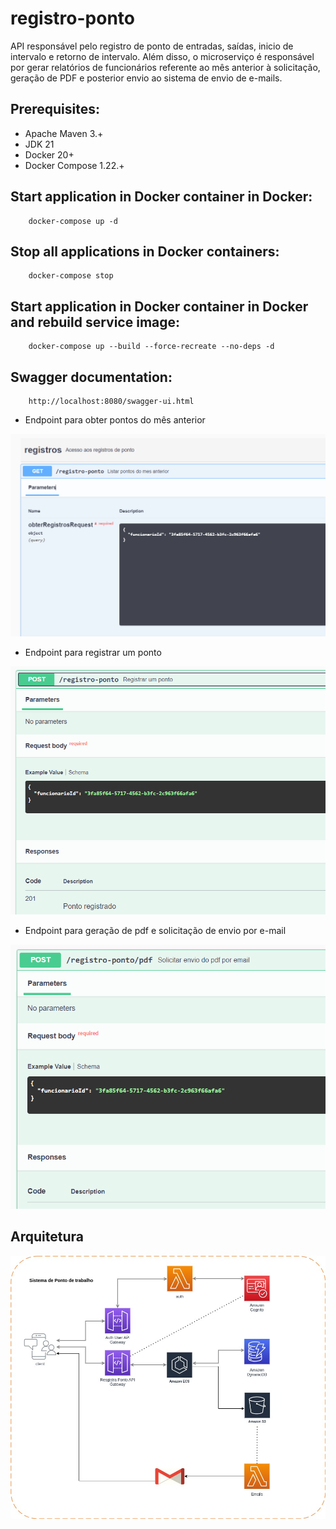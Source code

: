 # registro-ponto

API responsável pelo registro de ponto de entradas, saídas,
inicio de intervalo e retorno de intervalo.
Além disso, o microserviço é responsável por gerar relatórios de funcionários
referente ao mês anterior à solicitação, geração de PDF
e posterior envio ao sistema de envio de e-mails.


## Prerequisites:
- Apache Maven 3.+
- JDK 21
- Docker 20+
- Docker Compose 1.22.+

## Start application in Docker container in Docker:
```
    docker-compose up -d
```

## Stop all applications in Docker containers:
```
    docker-compose stop
```

## Start application in Docker container in Docker and rebuild service image:
```
    docker-compose up --build --force-recreate --no-deps -d 
```

## Swagger documentation:
```
    http://localhost:8080/swagger-ui.html
```

 - Endpoint para obter pontos do mês anterior 

![swagger-registar-ponto-get.PNG](images%2Fswagger-registar-ponto-get.PNG)

 - Endpoint para registrar um ponto

![swagger-registar-ponto-post.PNG](images%2Fswagger-registar-ponto-post.PNG)

 - Endpoint para geração de pdf e solicitação de envio por e-mail

![swagger-registar-ponto-pdf-post.PNG](images%2Fswagger-registar-ponto-pdf-post.PNG)


## Arquitetura 

![arqtuiteura-registro-ponto.jfif](images%2Farqtuiteura-registro-ponto.jfif)